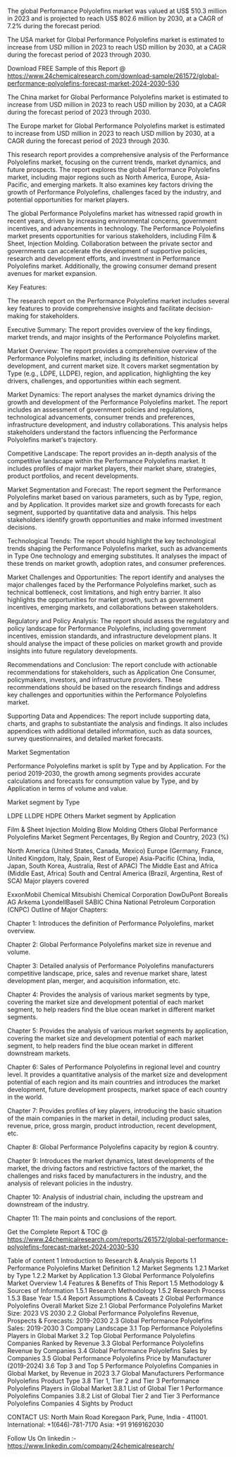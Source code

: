 The global Performance Polyolefins market was valued at US$ 510.3 million in 2023 and is projected to reach US$ 802.6 million by 2030, at a CAGR of 7.2% during the forecast period.

The USA market for Global Performance Polyolefins market is estimated to increase from USD million in 2023 to reach USD million by 2030, at a CAGR during the forecast period of 2023 through 2030.

Download FREE Sample of this Report @ https://www.24chemicalresearch.com/download-sample/261572/global-performance-polyolefins-forecast-market-2024-2030-530

The China market for Global Performance Polyolefins market is estimated to increase from USD million in 2023 to reach USD million by 2030, at a CAGR during the forecast period of 2023 through 2030.

The Europe market for Global Performance Polyolefins market is estimated to increase from USD million in 2023 to reach USD million by 2030, at a CAGR during the forecast period of 2023 through 2030.

This research report provides a comprehensive analysis of the Performance Polyolefins market, focusing on the current trends, market dynamics, and future prospects. The report explores the global Performance Polyolefins market, including major regions such as North America, Europe, Asia-Pacific, and emerging markets. It also examines key factors driving the growth of Performance Polyolefins, challenges faced by the industry, and potential opportunities for market players.

The global Performance Polyolefins market has witnessed rapid growth in recent years, driven by increasing environmental concerns, government incentives, and advancements in technology. The Performance Polyolefins market presents opportunities for various stakeholders, including Film & Sheet, Injection Molding. Collaboration between the private sector and governments can accelerate the development of supportive policies, research and development efforts, and investment in Performance Polyolefins market. Additionally, the growing consumer demand present avenues for market expansion.

Key Features:

The research report on the Performance Polyolefins market includes several key features to provide comprehensive insights and facilitate decision-making for stakeholders.

Executive Summary: The report provides overview of the key findings, market trends, and major insights of the Performance Polyolefins market.

Market Overview: The report provides a comprehensive overview of the Performance Polyolefins market, including its definition, historical development, and current market size. It covers market segmentation by Type (e.g., LDPE, LLDPE), region, and application, highlighting the key drivers, challenges, and opportunities within each segment.

Market Dynamics: The report analyses the market dynamics driving the growth and development of the Performance Polyolefins market. The report includes an assessment of government policies and regulations, technological advancements, consumer trends and preferences, infrastructure development, and industry collaborations. This analysis helps stakeholders understand the factors influencing the Performance Polyolefins market's trajectory.

Competitive Landscape: The report provides an in-depth analysis of the competitive landscape within the Performance Polyolefins market. It includes profiles of major market players, their market share, strategies, product portfolios, and recent developments.

Market Segmentation and Forecast: The report segment the Performance Polyolefins market based on various parameters, such as by Type, region, and by Application. It provides market size and growth forecasts for each segment, supported by quantitative data and analysis. This helps stakeholders identify growth opportunities and make informed investment decisions.

Technological Trends: The report should highlight the key technological trends shaping the Performance Polyolefins market, such as advancements in Type One technology and emerging substitutes. It analyses the impact of these trends on market growth, adoption rates, and consumer preferences.

Market Challenges and Opportunities: The report identify and analyses the major challenges faced by the Performance Polyolefins market, such as technical bottleneck, cost limitations, and high entry barrier. It also highlights the opportunities for market growth, such as government incentives, emerging markets, and collaborations between stakeholders.

Regulatory and Policy Analysis: The report should assess the regulatory and policy landscape for Performance Polyolefins, including government incentives, emission standards, and infrastructure development plans. It should analyse the impact of these policies on market growth and provide insights into future regulatory developments.

Recommendations and Conclusion: The report conclude with actionable recommendations for stakeholders, such as Application One Consumer, policymakers, investors, and infrastructure providers. These recommendations should be based on the research findings and address key challenges and opportunities within the Performance Polyolefins market.

Supporting Data and Appendices: The report include supporting data, charts, and graphs to substantiate the analysis and findings. It also includes appendices with additional detailed information, such as data sources, survey questionnaires, and detailed market forecasts.

Market Segmentation

Performance Polyolefins market is split by Type and by Application. For the period 2019-2030, the growth among segments provides accurate calculations and forecasts for consumption value by Type, and by Application in terms of volume and value.

Market segment by Type

LDPE
LLDPE
HDPE
Others
Market segment by Application

Film & Sheet
Injection Molding
Blow Molding
Others
Global Performance Polyolefins Market Segment Percentages, By Region and Country, 2023 (%)

North America (United States, Canada, Mexico)
Europe (Germany, France, United Kingdom, Italy, Spain, Rest of Europe)
Asia-Pacific (China, India, Japan, South Korea, Australia, Rest of APAC)
The Middle East and Africa (Middle East, Africa)
South and Central America (Brazil, Argentina, Rest of SCA)
Major players covered

ExxonMobil Chemical
Mitsubishi Chemical Corporation
DowDuPont
Borealis AG
Arkema
LyondellBasell
SABIC
China National Petroleum Corporation (CNPC)
Outline of Major Chapters:

Chapter 1: Introduces the definition of Performance Polyolefins, market overview.

Chapter 2: Global Performance Polyolefins market size in revenue and volume.

Chapter 3: Detailed analysis of Performance Polyolefins manufacturers competitive landscape, price, sales and revenue market share, latest development plan, merger, and acquisition information, etc.

Chapter 4: Provides the analysis of various market segments by type, covering the market size and development potential of each market segment, to help readers find the blue ocean market in different market segments.

Chapter 5: Provides the analysis of various market segments by application, covering the market size and development potential of each market segment, to help readers find the blue ocean market in different downstream markets.

Chapter 6: Sales of Performance Polyolefins in regional level and country level. It provides a quantitative analysis of the market size and development potential of each region and its main countries and introduces the market development, future development prospects, market space of each country in the world.

Chapter 7: Provides profiles of key players, introducing the basic situation of the main companies in the market in detail, including product sales, revenue, price, gross margin, product introduction, recent development, etc.

Chapter 8: Global Performance Polyolefins capacity by region & country.

Chapter 9: Introduces the market dynamics, latest developments of the market, the driving factors and restrictive factors of the market, the challenges and risks faced by manufacturers in the industry, and the analysis of relevant policies in the industry.

Chapter 10: Analysis of industrial chain, including the upstream and downstream of the industry.

Chapter 11: The main points and conclusions of the report.

Get the Complete Report & TOC @ https://www.24chemicalresearch.com/reports/261572/global-performance-polyolefins-forecast-market-2024-2030-530

Table of content
1 Introduction to Research & Analysis Reports
1.1 Performance Polyolefins Market Definition
1.2 Market Segments
1.2.1 Market by Type
1.2.2 Market by Application
1.3 Global Performance Polyolefins Market Overview
1.4 Features & Benefits of This Report
1.5 Methodology & Sources of Information
1.5.1 Research Methodology
1.5.2 Research Process
1.5.3 Base Year
1.5.4 Report Assumptions & Caveats
2 Global Performance Polyolefins Overall Market Size
2.1 Global Performance Polyolefins Market Size: 2023 VS 2030
2.2 Global Performance Polyolefins Revenue, Prospects & Forecasts: 2019-2030
2.3 Global Performance Polyolefins Sales: 2019-2030
3 Company Landscape
3.1 Top Performance Polyolefins Players in Global Market
3.2 Top Global Performance Polyolefins Companies Ranked by Revenue
3.3 Global Performance Polyolefins Revenue by Companies
3.4 Global Performance Polyolefins Sales by Companies
3.5 Global Performance Polyolefins Price by Manufacturer (2019-2024)
3.6 Top 3 and Top 5 Performance Polyolefins Companies in Global Market, by Revenue in 2023
3.7 Global Manufacturers Performance Polyolefins Product Type
3.8 Tier 1, Tier 2 and Tier 3 Performance Polyolefins Players in Global Market
3.8.1 List of Global Tier 1 Performance Polyolefins Companies
3.8.2 List of Global Tier 2 and Tier 3 Performance Polyolefins Companies
4 Sights by Product

CONTACT US:
North Main Road Koregaon Park, Pune, India - 411001.
International: +1(646)-781-7170
Asia: +91 9169162030

Follow Us On linkedin :- https://www.linkedin.com/company/24chemicalresearch/
